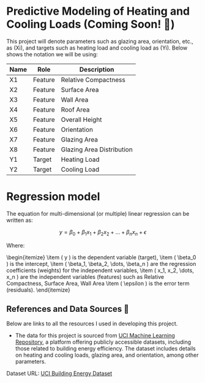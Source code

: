 # Predictive Modeling of Heating and Cooling Loads (Coming Soon! 🚧)

This project will denote parameters such as glazing area, orientation, etc., as (Xi), and targets such as heating load and cooling load as (Yi). Below shows the notation we will be using:

| Name | Role   | Description               |
|------|--------|---------------------------|
| X1   | Feature| Relative Compactness      |
| X2   | Feature| Surface Area              |
| X3   | Feature| Wall Area                 |
| X4   | Feature| Roof Area                 |
| X5   | Feature| Overall Height            |
| X6   | Feature| Orientation               |
| X7   | Feature| Glazing Area              |
| X8   | Feature| Glazing Area Distribution |
| Y1   | Target | Heating Load              |
| Y2   | Target | Cooling Load              |

# Regression model 
The equation for multi-dimensional (or multiple) linear regression can be written as:

$$
y = \beta_0 + \beta_1 x_1 + \beta_2 x_2 + \dots + \beta_n x_n + \epsilon
$$

Where:

\begin{itemize}
  \item \( y \) is the dependent variable (target),
  \item \( \beta_0 \) is the intercept,
  \item \( \beta_1, \beta_2, \dots, \beta_n \) are the regression coefficients (weights) for the independent variables,
  \item \( x_1, x_2, \dots, x_n \) are the independent variables (features) such as Relative Compactness, Surface Area, Wall Area
  \item \( \epsilon \) is the error term (residuals).
\end{itemize}

## References and Data Sources 📖

Below are links to all the resources I used in developing this project.

- The data for this project is sourced from [UCI Machine Learning Repository](https://archive.ics.uci.edu/datasets), a platform offering publicly accessible datasets, including those related to building energy efficiency. The dataset includes details on heating and cooling loads, glazing area, and orientation, among other parameters.

Dataset URL: [UCI Building Energy Dataset](https://archive.ics.uci.edu/dataset/242/energy+efficiency)
